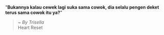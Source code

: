 "**Bukannya kalau cewek lagi suka sama cowok, dia selalu pengen deket terus sama cowok itu ya?**"

> ~ _By Trisella_  
Heart Reset
